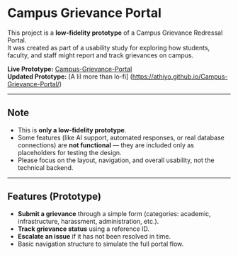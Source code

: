 # Campus Grievance Portal

This project is a **low-fidelity prototype** of a Campus Grievance Redressal Portal.  
It was created as part of a usability study for exploring how students, faculty, and staff might report and track grievances on campus.  

**Live Prototype:** [Campus-Grievance-Portal](https://black-coffee-ramen.github.io/Campus-Grievance-Portal/)  
**Updated Prototype:** [A lil more than lo-fi] (https://athiyo.github.io/Campus-Grievance-Portal/)

---

## Note
- This is **only a low-fidelity prototype**.  
- Some features (like AI support, automated responses, or real database connections) are **not functional** — they are included only as placeholders for testing the design.  
- Please focus on the layout, navigation, and overall usability, not the technical backend.  

---

## Features (Prototype)
- **Submit a grievance** through a simple form (categories: academic, infrastructure, harassment, administration, etc.).  
- **Track grievance status** using a reference ID.  
- **Escalate an issue** if it has not been resolved in time.  
- Basic navigation structure to simulate the full portal flow.  
